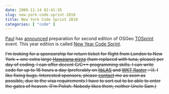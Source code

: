 ```yaml
---
date: 2009-11-14 02:41:35
slug: new-york-code-sprint-2010
title: New York Code Sprint 2010
categories: [ "code" ]
---
```


[Paul](http://blog.cleverelephant.ca/) has [announced](http://lists.osgeo.org/pipermail/tosprint/2009-November/000079.html) preparation for second edition of OSGeo [TOSprint](http://wiki.osgeo.org/wiki/Toronto_Code_Sprint_2009) event. This year edition is called [New Year Code Sprint](http://wiki.osgeo.org/wiki/New_York_Code_Sprint_2010).





<del>I'm looking for a sponsorship for return ticket for flight from London to New York + one extra large [Hawaiana pizza](http://en.wikipedia.org/wiki/Hawaiian_pizza) (ham replaced with tuna, please) per day of coding. I can offer decent C/C++ programming skills. I can write code for up to 16 hours a day (preferably on [libLAS](http://liblas.org/) and [WKT Raster](http://trac.osgeo.org/postgis/wiki/WKTRaster) :-)). I like fixing bugs. Interested sponsors, please [contact](/contact/) me as soon as possible, due to the visa requirements I have to sort out to be able to enter the gates of heaven. (I'm Polish. Nobody likes them, neither Uncle Sam.)</del>
